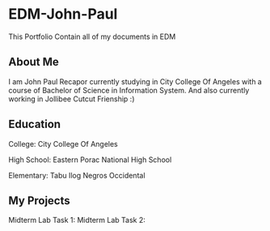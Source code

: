 # EDM-John-Paul
This Portfolio Contain all of my documents in EDM

## About Me
I am John Paul Recapor  currently studying in City College Of Angeles with a course of Bachelor of Science in Information System. And also currently working in Jollibee Cutcut Frienship :) 

## Education
College: City College Of Angeles

High School: Eastern Porac National High School  

Elementary: Tabu Ilog Negros Occidental 

## My Projects
Midterm Lab Task 1:
Midterm Lab Task 2:
